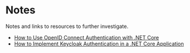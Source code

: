 # Notes

Notes and links to resources to further investigate.

* [How to Use OpenID Connect Authentication with .NET Core](https://developers.onelogin.com/blog/how-to-use-openid-connect-authentication-with-dotnet-core)
* [How to Implement Keycloak Authentication in a .NET Core Application](https://medium.com/@ahmed.gaduo_93938/how-to-implement-keycloak-authentication-in-a-net-core-application-ce8603698f24)
